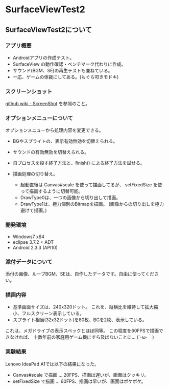 # SurfaceViewTest2

## SurfaceViewTest2について

### アプリ概要

* Androidアプリの作成テスト。
* SurfaceView の動作確認・ベンチマーク代わりに作成。
* サウンド(BGM、SE)の再生テストも兼ねている。
* 一応、ゲームの体裁にしてある。(もぐら叩きモドキ)

### スクリーンショット

[github wiki - ScreenShot][screenshot] を参照のこと。

[screenshot]: https://github.com/mieki256/SurfaceViewTest2/wiki/ScreenShot

### オプションメニューについて

オプションメニューから処理内容を変更できる。

* BGやスプライトの、表示有効無効を切替えられる。
* サウンドの有効無効を切替えられる。
* 自プロセスを殺す終了方法と、finish() による終了方法を試せる。

* 描画処理の切り替え。
  * 起動直後は Canvas#scale を使って描画してるが、
    setFixedSize を使って描画するように切替可能。
  * DrawType0は、一つの画像から切り出して描画。
  * DrawType1は、極力個別のBitmapを描画。
    (画像からの切り出しを極力避けて描画。)

### 開発環境

* Windows7 x64
* eclipse 3.7.2 + ADT
* Android 2.3.3 (API10)

### 添付データについて

添付の画像、ループBGM、SEは、自作したデータです。自由に使ってください。

### 描画内容

* 基準画面サイズは、240x320ドット。
  これを、縦横比を維持して拡大縮小、フルスクリーン表示している。
* スプライト相当(32x32ドット)を80枚、BGを2枚、表示している。

これは、メガドライブの表示スペックとほぼ同等。
この程度を60FPSで描画できなければ、
十数年前の家庭用ゲーム機にすら及ばないことに… (´･ω･｀)

### 実験結果

Lenovo IdeaPad A1では以下の結果になった。

* Canvas#scale で描画 ... 20FPS、描画は遅いが、画面はクッキリ。
* setFixedSize で描画 ... 60FPS、描画は早いが、画面はボケボケ。

